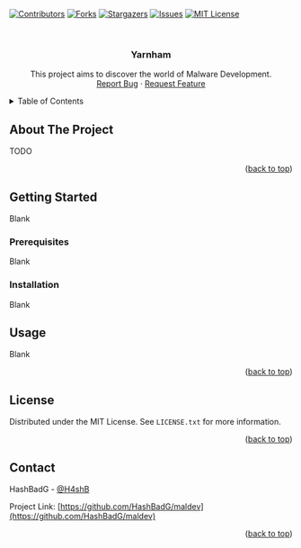 <a name="readme-top"></a>

[![Contributors][contributors-shield]][contributors-url]
[![Forks][forks-shield]][forks-url]
[![Stargazers][stars-shield]][stars-url]
[![Issues][issues-shield]][issues-url]
[![MIT License][license-shield]][license-url]

<!-- PROJECT LOGO -->
<br />
<div align="center">  
<h3 align="center">Yarnham</h3>
  <p align="center">
    This project aims to discover the world of Malware Development.
    <br />
    <a href="https://github.com/HashBadG/maldev/issues">Report Bug</a>
    ·
    <a href="https://github.com/HashBadG/maldev/issues">Request Feature</a>
  </p>
</div>

<!-- TABLE OF CONTENTS -->
<details>
  <summary>Table of Contents</summary>
  <ol>
    <li>
      <a href="#about-the-project">About The Project</a>
    </li>
    <li>
      <a href="#getting-started">Getting Started</a>
      <ul>
        <li><a href="#prerequisites">Prerequisites</a></li>
        <li><a href="#installation">Installation</a></li>
      </ul>
    </li>
    <li><a href="#usage">Usage</a></li>
    <li><a href="#contact">Contact</a></li>
    </li>
  </ol>
</details>



<!-- ABOUT THE PROJECT -->
## About The Project

TODO

<p align="right">(<a href="#readme-top">back to top</a>)</p>



<!-- GETTING STARTED -->
## Getting Started

Blank

### Prerequisites

Blank

### Installation

Blank

<!-- USAGE EXAMPLES -->
## Usage

Blank

<p align="right">(<a href="#readme-top">back to top</a>)</p>


<!-- LICENSE -->
## License

Distributed under the MIT License. See `LICENSE.txt` for more information.

<p align="right">(<a href="#readme-top">back to top</a>)</p>

<!-- CONTACT -->
## Contact

HashBadG - [@H4shB](https://twitter.com/H4shB)

Project Link: [https://github.com/HashBadG/maldev](https://github.com/HashBadG/maldev)

<p align="right">(<a href="#readme-top">back to top</a>)</p>

[contributors-shield]: https://img.shields.io/github/contributors/HashBadG/maldev.svg?style=for-the-badge
[contributors-url]: https://github.com/HashBadG/maldev/graphs/contributors
[forks-shield]: https://img.shields.io/github/forks/HashBadG/maldev.svg?style=for-the-badge
[forks-url]: https://github.com/HashBadG/maldev/network/members
[stars-shield]: https://img.shields.io/github/stars/HashBadG/maldev.svg?style=for-the-badge
[stars-url]: https://github.com/HashBadG/maldev/stargazers
[issues-shield]: https://img.shields.io/github/issues/HashBadG/maldev.svg?style=for-the-badge
[issues-url]: https://github.com/HashBadG/maldev/issues
[license-shield]: https://img.shields.io/github/license/HashBadG/maldev.svg?style=for-the-badge
[license-url]: https://github.com/HashBadG/maldev/blob/master/LICENSE.txt